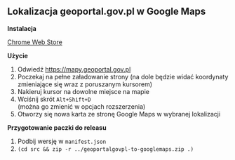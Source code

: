Lokalizacja geoportal.gov.pl w Google Maps
----------------------------------------

**Instalacja**

[Chrome Web Store](todo)


**Użycie**
1. Odwiedź https://mapy.geoportal.gov.pl
1. Poczekaj na pełne załadowanie strony (na dole będzie widać koordynaty zmieniające się wraz z poruszanym kursorem)
1. Nakieruj kursor na dowolne miejsce na mapie
1. Wciśnij skrót `Alt+Shift+D`  
    (można go zmienić w opcjach rozszerzenia)
1. Otworzy się nowa karta ze stronę Google Maps w wybranej lokalizacji


**Przygotowanie paczki do releasu**

1. Podbij wersję w `manifest.json`
2. `(cd src && zip -r ../geoportalgovpl-to-googlemaps.zip .)`